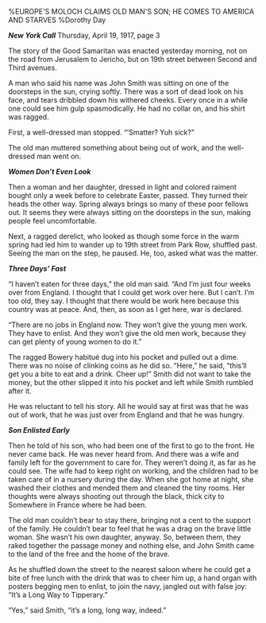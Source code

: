 %EUROPE'S MOLOCH CLAIMS OLD MAN'S SON; HE COMES TO AMERICA AND STARVES
%Dorothy Day

__*New York Call*__  Thursday, April 19, 1917, page 3

The story of the Good Samaritan was enacted yesterday morning, not on the road from Jerusalem to Jericho, but on 19th street between Second and Third avenues.

A man who said his name was John Smith was sitting on one of the doorsteps in the sun, crying softly. There was a sort of dead look on his face, and tears dribbled down his withered cheeks. Every once in a while one could see him gulp spasmodically. He had no collar on, and his shirt was ragged.

First, a well-dressed man stopped. “’Smatter? Yuh sick?”

The old man muttered something about being out of work, and the well-dressed man went on.

__*Women Don’t Even Look*__

Then a woman and her daughter, dressed in light and colored raiment bought only a week before to celebrate Easter, passed. They turned their heads the other way. Spring always brings so many of these poor fellows out. It seems they were always sitting on the doorsteps in the sun, making people feel uncomfortable.

Next, a ragged derelict, who looked as though some force in the warm spring had led him to wander up to 19th street from Park Row, shuffled past. Seeing the man on the step, he paused. He, too, asked what was the matter.

__*Three Days’ Fast*__

“I haven’t eaten for three days,” the old man said. “And I’m just four weeks over from England. I thought that I could get work over here. But I can’t. I’m too old, they say. I thought that there would be work here because this country was at peace. And, then, as soon as I get here, war is declared.

“There are no jobs in England now. They won’t give the young men work. They have to enlist. And they won’t give the old men work, because they can get plenty of young women to do it.”

The ragged Bowery habitué dug into his pocket and pulled out a dime. There was no noise of clinking coins as he did so. “Here,” he said, “this’ll get you a bite to eat and a drink. Cheer up!” Smith did not want to take the money, but the other slipped it into his pocket and left while Smith rumbled after it.

He was reluctant to tell his story. All he would say at first was that he was out of work, that he was just over from England and that he was hungry.

__*Son Enlisted Early*__

Then he told of his son, who had been one of the first to go to the front. He never came back. He was never heard from. And there was a wife and family left for the government to care for. They weren’t doing it, as far as he could see. The wife had to keep right on working, and the children had to be taken care of in a nursery during the day. When she got home at night, she washed their clothes and mended them and cleaned the tiny rooms. Her thoughts were always shooting out through the black, thick city to Somewhere in France where he had been.

The old man couldn’t bear to stay there, bringing not a cent to the support of the family. He couldn’t bear to feel that he was a drag on the brave little woman. She wasn’t his own daughter, anyway. So, between them, they raked together the passage money and nothing else, and John Smith came to the land of the free and the home of the brave.

As he shuffled down the street to the nearest saloon where he could get a bite of free lunch with the drink that was to cheer him up, a hand organ with posters begging men to enlist, to join the navy, jangled out with false joy: “It’s a Long Way to Tipperary.”

“Yes,” said Smith, “it’s a long, long way, indeed.”


